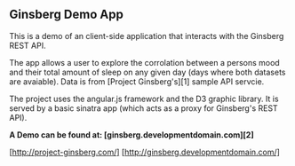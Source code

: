 ## Ginsberg Demo App
This is a demo of an client-side application that interacts with the Ginsberg REST API.

The app allows a user to explore the corrolation between a persons mood and their total amount of sleep on any given day (days where both datasets are avaiable). Data is from [Project Ginsberg's][1] sample API servcie.

The project uses the angular.js framework and the D3 graphic library. It is served by a basic sinatra app (which acts as a proxy for Ginsberg's REST API).

**A Demo can be found at: [ginsberg.developmentdomain.com][2]**

[http://project-ginsberg.com/]
[http://ginsberg.developmentdomain.com/]
